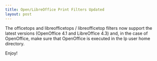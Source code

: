 ```yaml
---
title: Open/LibreOffice Print Filters Updated
layout: post
---
```


The officetops and libreofficetops / libreofficetop filters now support the latest versions (OpenOffice 4.1 and LibreOffice 4.3) and, in the case of OpenOffice, make sure that OpenOffice is executed in the lp user home directory.

Enjoy!
